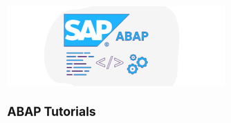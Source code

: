 ![abaplogo](https://github.com/mertfozzy/ABAP-Tutorials/blob/main/Unit%201/abap2.png?raw=true)

# ABAP Tutorials
 
